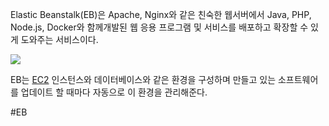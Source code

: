 Elastic Beanstalk(EB)은 Apache, Nginx와 같은 친숙한 웹서버에서 Java, PHP, Node.js, Docker와 함께개발된 웹 응용 프로그램 및 서비스를 배포하고 확장할 수 있게 도와주는 서비스이다.

![](https://i.imgur.com/0uUWIvh.png)

EB는 [EC2](Amazon%20EC2) 인스턴스와 데이터베이스와 같은 환경을 구성하며 만들고 있는 소프트웨어를 업데이트 할 때마다 자동으로 이 환경을 관리해준다.

#EB